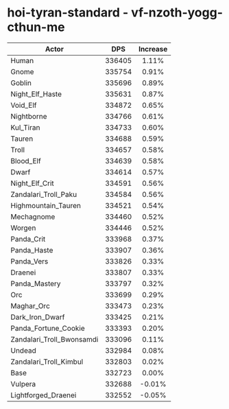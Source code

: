 # hoi-tyran-standard - vf-nzoth-yogg-cthun-me
| Actor | DPS | Increase |
|---|:---:|:---:|
|Human|336405|1.11%|
|Gnome|335754|0.91%|
|Goblin|335696|0.89%|
|Night_Elf_Haste|335631|0.87%|
|Void_Elf|334872|0.65%|
|Nightborne|334766|0.61%|
|Kul_Tiran|334733|0.60%|
|Tauren|334688|0.59%|
|Troll|334657|0.58%|
|Blood_Elf|334639|0.58%|
|Dwarf|334614|0.57%|
|Night_Elf_Crit|334591|0.56%|
|Zandalari_Troll_Paku|334584|0.56%|
|Highmountain_Tauren|334521|0.54%|
|Mechagnome|334460|0.52%|
|Worgen|334446|0.52%|
|Panda_Crit|333968|0.37%|
|Panda_Haste|333907|0.36%|
|Panda_Vers|333826|0.33%|
|Draenei|333807|0.33%|
|Panda_Mastery|333797|0.32%|
|Orc|333699|0.29%|
|Maghar_Orc|333473|0.23%|
|Dark_Iron_Dwarf|333425|0.21%|
|Panda_Fortune_Cookie|333393|0.20%|
|Zandalari_Troll_Bwonsamdi|333096|0.11%|
|Undead|332984|0.08%|
|Zandalari_Troll_Kimbul|332803|0.02%|
|Base|332723|0.00%|
|Vulpera|332688|-0.01%|
|Lightforged_Draenei|332552|-0.05%|
